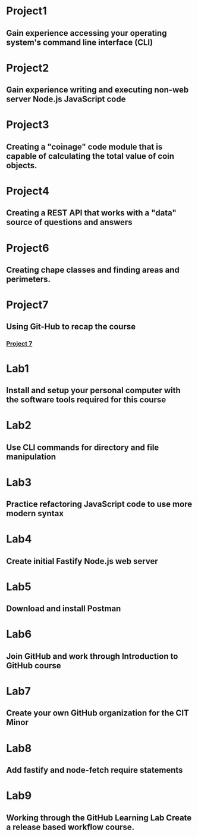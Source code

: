 # Project1
## Gain experience accessing your operating system's command line interface (CLI)
# Project2
## Gain experience writing and executing non-web server Node.js JavaScript code
# Project3
## Creating a "coinage" code module that is capable of calculating the total value of coin objects.
# Project4
## Creating a REST API that works with a "data" source of questions and answers
# Project6
## Creating chape classes and finding areas and perimeters. 
# Project7
## Using Git-Hub to recap the course
### [Project 7](https://www.google.com "Google's Homepage")

# Lab1
## Install and setup your personal computer with the software tools required for this course
# Lab2
## Use CLI commands for directory and file manipulation
# Lab3
## Practice refactoring JavaScript code to use more modern syntax
# Lab4
## Create initial Fastify Node.js web server
# Lab5
## Download and install Postman
# Lab6
## Join GitHub and work through Introduction to GitHub course
# Lab7
##  Create your own GitHub organization for the CIT Minor
# Lab8
## Add fastify and node-fetch require statements
# Lab9
## Working through the GitHub Learning Lab Create a release based workflow  course.



